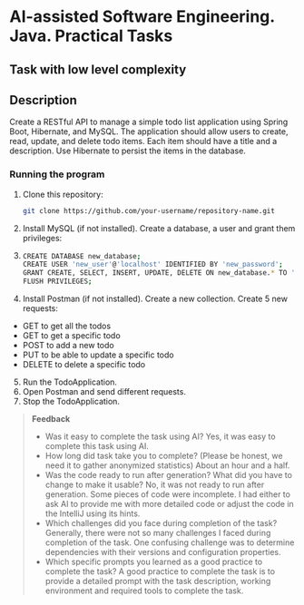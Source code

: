 # AI-assisted Software Engineering. Java. Practical Tasks

## Task with low level complexity

## Description
Create a RESTful API to manage a simple todo list application using Spring Boot, Hibernate, and MySQL.
The application should allow users to create, read, update, and delete todo items. Each item should have a title and a description.
Use Hibernate to persist the items in the database.

### Running the program
1. Clone this repository:
   ```sh
   git clone https://github.com/your-username/repository-name.git
2. Install MySQL (if not installed). Create a database, a user and grant them privileges:
3. ```sh
   CREATE DATABASE new_database;
   CREATE USER 'new_user'@'localhost' IDENTIFIED BY 'new_password';
   GRANT CREATE, SELECT, INSERT, UPDATE, DELETE ON new_database.* TO 'new_user'@'localhost' IDENTIFIED BY 'new_password';
   FLUSH PRIVILEGES;
4. Install Postman (if not installed). Create a new collection. Create 5 new requests:
- GET to get all the todos
- GET to get a specific todo
- POST to add a new todo
- PUT to be able to update a specific todo
- DELETE to delete a specific todo
5. Run the TodoApplication.
6. Open Postman and send different requests.
7. Stop the TodoApplication.

> **Feedback**  
> - Was it easy to complete the task using AI?
> Yes, it was easy to complete this task using AI.
> - How long did task take you to complete? (Please be honest, we need it to gather anonymized statistics)
> About an hour and a half.
> - Was the code ready to run after generation? What did you have to change to make it usable?
> No, it was not ready to run after generation. Some pieces of code were incomplete. I had either to ask AI to provide me with more detailed code or adjust 
> the code in the IntelliJ using its hints.
> - Which challenges did you face during completion of the task?
> Generally, there were not so many challenges I faced during completion of the task. One confusing challenge was to determine dependencies with their versions
> and configuration properties.
> - Which specific prompts you learned as a good practice to complete the task?
> A good practice to complete the task is to provide a detailed prompt with the task description, working environment and required tools to complete the task.
